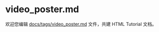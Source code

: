video_poster.md
===

欢迎您编辑 <a target="__blank" href="https://github.com/jaywcjlove/html-tutorial/blob/main/docs/tags/video_poster.md">docs/tags/video_poster.md</a> 文件，共建 HTML Tutorial 文档。
